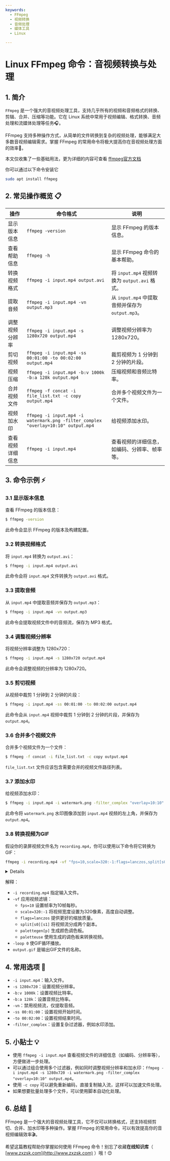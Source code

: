 ```yaml
---
keywords:  
  - FFmpeg  
  - 视频转换  
  - 音频处理  
  - 媒体工具  
  - Linux

---
```


# Linux FFmpeg 命令：音视频转换与处理 

## 1. 简介

`FFmpeg` 是一个强大的音视频处理工具，支持几乎所有的视频和音频格式的转换、剪辑、合并、压缩等功能。它在 Linux 系统中常用于视频编辑、格式转换、音频处理和流媒体处理等任务🎧。

FFmpeg 支持多种操作方式，从简单的文件转换到复杂的视频处理，能够满足大多数音视频编辑需求。掌握 FFmpeg 的常用命令将极大提高你在音视频处理方面的效率🎥。

本文仅收集了一些基础用法，更为详细的内容可查看 [ffmpeg官方文档](https://ffmpeg.org//ffmpeg.html)

你可以通过以下命令安装它
```bash
sudo apt install ffmpeg
```

## 2. 常见操作概览 📋

| 操作                    | 命令格式                               | 说明                                           |
|-------------------------|---------------------------------------|------------------------------------------------|
| 显示版本信息            | `ffmpeg -version`                     | 显示 FFmpeg 的版本信息。                       |
| 查看帮助信息            | `ffmpeg -h`                           | 显示 FFmpeg 命令的基本帮助。                   |
| 转换视频格式            | `ffmpeg -i input.mp4 output.avi`      | 将 `input.mp4` 视频转换为 `output.avi` 格式。  |
| 提取音频                 | `ffmpeg -i input.mp4 -vn output.mp3`  | 从 `input.mp4` 中提取音频并保存为 `output.mp3`。|
| 调整视频分辨率          | `ffmpeg -i input.mp4 -s 1280x720 output.mp4` | 调整视频分辨率为 1280x720。                    |
| 剪切视频                 | `ffmpeg -i input.mp4 -ss 00:01:00 -to 00:02:00 output.mp4` | 裁剪视频为 1 分钟到 2 分钟的片段。              |
| 视频压缩                 | `ffmpeg -i input.mp4 -b:v 1000k -b:a 128k output.mp4` | 压缩视频和音频比特率。                          |
| 合并视频文件             | `ffmpeg -f concat -i file_list.txt -c copy output.mp4` | 合并多个视频文件为一个文件。                    |
| 视频加水印               | `ffmpeg -i input.mp4 -i watermark.png -filter_complex "overlay=10:10" output.mp4` | 给视频添加水印。                                |
| 查看视频详细信息         | `ffmpeg -i input.mp4`                 | 查看视频的详细信息，如编码、分辨率、帧率等。    |

## 3. 命令示例 ⚡

### 3.1 显示版本信息

查看 FFmpeg 的版本信息：

```bash
$ ffmpeg -version
```

此命令会显示 FFmpeg 的版本及构建配置。

### 3.2 转换视频格式

将 `input.mp4` 转换为 `output.avi`：

```bash
$ ffmpeg -i input.mp4 output.avi
```

此命令会将 `input.mp4` 文件转换为 `output.avi` 格式。

### 3.3 提取音频

从 `input.mp4` 中提取音频并保存为 `output.mp3`：

```bash
$ ffmpeg -i input.mp4 -vn output.mp3
```

此命令会提取视频文件中的音频流，保存为 MP3 格式。

### 3.4 调整视频分辨率

将视频分辨率调整为 1280x720：

```bash
$ ffmpeg -i input.mp4 -s 1280x720 output.mp4
```

此命令会调整视频的分辨率为 1280x720。

### 3.5 剪切视频

从视频中裁剪 1 分钟到 2 分钟的片段：

```bash
$ ffmpeg -i input.mp4 -ss 00:01:00 -to 00:02:00 output.mp4
```

此命令会从 `input.mp4` 视频中裁剪 1 分钟到 2 分钟的片段，并保存为 `output.mp4`。

### 3.6 合并多个视频文件

合并多个视频文件为一个文件：

```bash
$ ffmpeg -f concat -i file_list.txt -c copy output.mp4
```

`file_list.txt` 文件应该包含需要合并的视频文件路径列表。

### 3.7 添加水印

给视频添加水印：

```bash
$ ffmpeg -i input.mp4 -i watermark.png -filter_complex "overlay=10:10" output.mp4
```

此命令将 `watermark.png` 水印图像添加到 `input.mp4` 视频的左上角，并保存为 `output.mp4`。

### 3.8 转换视频为GIF

假设你的录屏视频文件名为 `recording.mp4`，你可以使用以下命令将它转换为GIF：

```bash
ffmpeg -i recording.mp4 -vf "fps=10,scale=320:-1:flags=lanczos,split[s0][s1];[s0]palettegen[p];[s1][p]paletteuse" -loop 0 output.gif
```

<details>
这个FFmpeg命令用于将一个视频文件转换为GIF格式。以下是对每个参数的详细解释：

#### 基本参数

- **`-i recording.mp4`**：
  - 指定输入文件。这里是 `recording.mp4`，FFmpeg将从这个文件读取视频数据。

- **`-vf`**：
  - 这个参数用于应用视频滤镜（video filters）。以下是这个滤镜链中的各个部分的解释：

#### 视频滤镜 (`-vf`)

1. **fps=10**：
   - 设置输出视频的帧率为每秒10帧。这意味着每秒将有10个图像帧被转换为GIF格式。较低的帧率可以减小文件大小，但也可能使动画看起来不那么流畅。

2. **scale=320:-1:flags=lanczos**：
   - `scale` 滤镜用于改变视频的分辨率。
     - `320:-1`：将视频的宽度设置为320像素，高度自动调整以保持纵横比。
     - `flags=lanczos`：使用Lanczos缩放算法，该算法在缩放图像时提供较好的质量。

3. **split[s0][s1]**：
   - `split` 滤镜将视频流分成两个副本，分别标记为 `[s0]` 和 `[s1]`。这是为了后续的滤镜处理准备的。

4. **[s0]palettegen[p]**：
   - `palettegen` 滤镜用于从 `[s0]` 流中生成一个调色板 `[p]`。GIF格式只支持最多256色，所以需要生成一个最适合视频的调色板。

5. **[s1][p]paletteuse**：
   - `paletteuse` 滤镜使用前面生成的调色板 `[p]` 来将 `[s1]` 流中的帧转换为GIF格式。

#### 其他参数

- **`-loop 0`**：
  - 设置GIF动画循环播放。`0` 表示无限循环。

- **`output.gif`**：
  - 指定输出文件的名称，这里是 `output.gif`。

#### 总结

这个命令的作用是：
- 从 `recording.mp4` 读取视频。
- 将帧率调整为10帧每秒。
- 调整视频尺寸为宽320像素，高度自动调整。
- 生成一个适合GIF的颜色调色板。
- 使用这个调色板将视频转换为GIF格式，并设置为无限循环播放。

通过这些参数，FFmpeg可以将一个视频文件转换为适合网络分享或展示的GIF动画，平衡了文件大小和动画的流畅性。注意，GIF格式文件通常会比原始视频大得多，因此在设置这些参数时需要考虑文件大小和质量之间的平衡。
</details>

解释：
- `-i recording.mp4` 指定输入文件。
- `-vf` 应用视频滤镜：
    - `fps=10` 设置帧率为10帧每秒。
    - `scale=320:-1` 将视频宽度设置为320像素，高度自动调整。
    - `flags=lanczos` 提供更好的缩放质量。
    - `split[s0][s1]` 将视频流分成两个副本。
    - `palettegen[p]` 生成颜色调色板。
    - `paletteuse` 使用生成的调色板来转换视频。
- `-loop 0` 使GIF循环播放。
- `output.gif` 是输出GIF文件的名称。

## 4. 常用选项 📝

- `-i input.mp4`：输入文件。
- `-s 1280x720`：设置视频分辨率。
- `-b:v 1000k`：设置视频比特率。
- `-b:a 128k`：设置音频比特率。
- `-vn`：禁用视频流，仅提取音频。
- `-ss 00:01:00`：设置视频开始时间。
- `-to 00:02:00`：设置视频结束时间。
- `-filter_complex`：设置复杂过滤器，例如水印添加。

## 5. 小贴士 💡

- 使用 `ffmpeg -i input.mp4` 查看视频文件的详细信息（如编码、分辨率等），方便做进一步处理。
- 可以通过组合使用多个过滤器，例如同时调整视频分辨率和加水印：`ffmpeg -i input.mp4 -s 1280x720 -i watermark.png -filter_complex "overlay=10:10" output.mp4`。
- 使用 `-c copy` 可以避免重新编码，直接复制输入流，这样可以加速文件处理。
- 如果想要批量处理多个文件，可以使用脚本自动化处理。

## 6. 总结 🎯

FFmpeg 是一个强大的音视频处理工具，它不仅可以转换格式，还支持视频剪切、合并、加水印等多种操作。掌握 FFmpeg 的常用命令，可以有效提高你的音视频编辑效率🎬。

希望这篇教程帮助你掌握如何使用 FFmpeg 命令！别忘了收藏**在线知识库**（ [www.zxzsk.com](http://www.zxzsk.com) ）哦！😊

